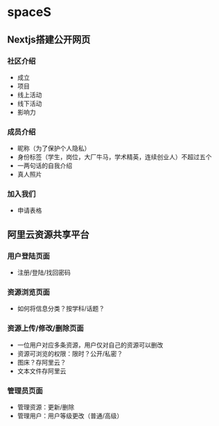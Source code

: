 # spaceS

## Nextjs搭建公开网页

### 社区介绍
+ 成立
+ 项目
+ 线上活动
+ 线下活动
+ 影响力

### 成员介绍
+ 昵称（为了保护个人隐私）
+ 身份标签（学生，岗位，大厂牛马，学术精英，连续创业人）不超过五个
+ 一两句话的自我介绍
+ 真人照片

### 加入我们
+ 申请表格

## 阿里云资源共享平台

### 用户登陆页面
+ 注册/登陆/找回密码

### 资源浏览页面
+ 如何将信息分类？按学科/话题？

### 资源上传/修改/删除页面
+ 一位用户对应多条资源，用户仅对自己的资源可以删改
+ 资源可浏览的权限：限时？公开/私密？
+ 图床？存阿里云？
+ 文本文件存阿里云
  
### 管理员页面
+ 管理资源：更新/删除
+ 管理用户：用户等级更改（普通/高级）
